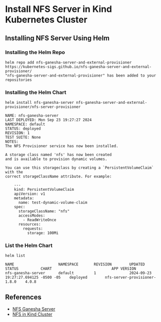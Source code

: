 # Install NFS Server in Kind Kubernetes Cluster

## Installing NFS Server Using Helm

### Installing the Helm Repo

```shell
helm repo add nfs-ganesha-server-and-external-provisioner https://kubernetes-sigs.github.io/nfs-ganesha-server-and-external-provisioner/
"nfs-ganesha-server-and-external-provisioner" has been added to your repositories
```

### Installing the Helm Chart

```shell
helm install nfs-ganesha-server nfs-ganesha-server-and-external-provisioner/nfs-server-provisioner

NAME: nfs-ganesha-server
LAST DEPLOYED: Mon Sep 23 19:27:27 2024
NAMESPACE: default
STATUS: deployed
REVISION: 1
TEST SUITE: None
NOTES:
The NFS Provisioner service has now been installed.

A storage class named 'nfs' has now been created
and is available to provision dynamic volumes.

You can use this storageclass by creating a `PersistentVolumeClaim` with the
correct storageClassName attribute. For example:

    ---
    kind: PersistentVolumeClaim
    apiVersion: v1
    metadata:
      name: test-dynamic-volume-claim
    spec:
      storageClassName: "nfs"
      accessModes:
        - ReadWriteOnce
      resources:
        requests:
          storage: 100Mi
```

### List the Helm Chart

```shell
helm list

NAME                    NAMESPACE       REVISION        UPDATED                                 STATUS          CHART                           APP VERSION
nfs-ganesha-server      default         1               2024-09-23 19:27:27.694125 -0500 -05    deployed        nfs-server-provisioner-1.8.0    4.0.8
```

## References

- [NFS Ganesha Server](https://github.com/kubernetes-sigs/nfs-ganesha-server-and-external-provisioner/blob/master/charts/nfs-server-provisioner/README.md)
- [NFS in Kind Cluster](https://cloudyuga.guru/blogs/nfs-kind/)